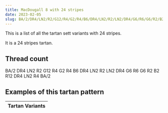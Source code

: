 ```yaml
---
title: MacDougall 8 with 24 stripes
date: 2023-02-05
slug: BA/2/DR4/LN2/R2/G12/R4/G2/R4/B6/DR4/LN2/R2/LN2/DR4/G6/R6/G6/R2/B2/R12/DR4/LN2/R4/BA/2
---
```

This is a list of all the tartan sett variants with 24 stripes.

It is a 24 stripes tartan.


## Thread count
BA/2 DR4 LN2 R2 G12 R4 G2 R4 B6 DR4 LN2 R2 LN2 DR4 G6 R6 G6 R2 B2 R12 DR4 LN2 R4 BA/2

## Examples of this tartan pattern

| Tartan Variants |
|---------------|
